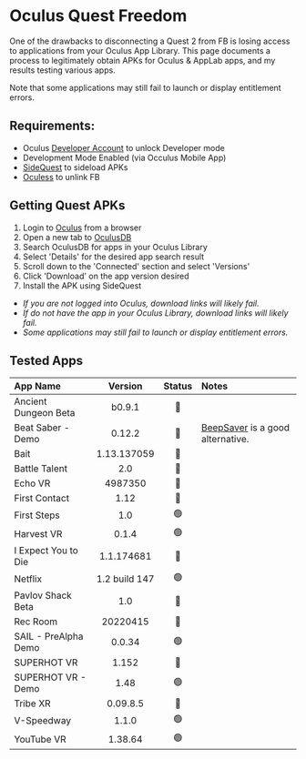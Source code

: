# Oculus Quest Freedom
One of the drawbacks to disconnecting a Quest 2 from FB is losing access to applications from your Oculus App Library. 
This page documents a process to legitimately obtain APKs for Oculus & AppLab apps, and my results testing various apps.

Note that some applications may still fail to launch or display entitlement errors.

## Requirements: 
* Oculus [Developer Account](https://developer.oculus.com) to unlock Developer mode
* Development Mode Enabled (via Occulus Mobile App)
* [SideQuest](https://sidequestvr.com) to sideload APKs
* [Oculess](https://github.com/basti564/Oculess) to unlink FB 

## Getting Quest APKs
1. Login to [Oculus](https://secure.oculus.com/) from a browser 
2. Open a new tab to [OculusDB](https://oculusdb.rui2015.me) 
3. Search OculusDB for apps in your Oculus Library
4. Select 'Details' for the desired app search result
5. Scroll down to the 'Connected' section and select 'Versions'
6. Click 'Download' on the app version desired
7. Install the APK using SideQuest

* _If you are not logged into Oculus, download links will likely fail._
* _If do not have the app in your Oculus Library, download links will likely fail._
* _Some applications may still fail to launch or display entitlement errors._


## Tested Apps

App Name | Version | Status | Notes
:---|:---:|:---:|:---
Ancient Dungeon Beta | b0.9.1 | :red_circle:
Beat Saber - Demo | 0.12.2 | :red_circle: | [BeepSaver](https://github.com/NeoSpark314/BeepSaber) is a good alternative.
Bait | 1.13.137059 | :red_circle:
Battle Talent | 2.0 | :red_circle:
Echo VR | 4987350 | :red_circle:
First Contact | 1.12 | :red_circle:
First Steps | 1.0 | :green_circle:
Harvest VR | 0.1.4 | :green_circle:
I Expect You to Die | 1.1.174681 | :red_circle:
Netflix | 1.2 build 147 | :green_circle:
Pavlov Shack Beta | 1.0 | :red_circle:
Rec Room | 20220415 | :red_circle:
SAIL - PreAlpha Demo | 0.0.34 | :green_circle:
SUPERHOT VR | 1.152 | :red_circle:
SUPERHOT VR - Demo | 1.48 | :green_circle:
Tribe XR | 0.09.8.5 | :red_circle:
V-Speedway | 1.1.0 | :green_circle:
YouTube VR | 1.38.64 | :green_circle:



<!---
emil-muzz/emil-muzz is a ✨ special ✨ repository because its `README.md` (this file) appears on your GitHub profile.
You can click the Preview link to take a look at your changes.
--->
